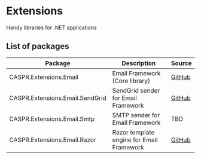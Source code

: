 # Extensions

Handy libraries for .NET applications

## List of packages

Package | Description | Source
--------|-------------|---------
CASPR.Extensions.Email | Email Framework (Core library) | [GitHub](https://github.com/casprsoftware/Extensions.Email)
CASPR.Extensions.Email.SendGrid | SendGrid sender for Email Framework | [GitHub](https://github.com/casprsoftware/Extensions.Email.SendGrid)
CASPR.Extensions.Email.Smtp | SMTP sender for Email Framework | TBD
CASPR.Extensions.Email.Razor | Razor template engine for Email Framework | [GitHub](https://github.com/casprsoftware/Extensions.Email.Razor)
